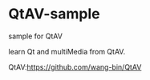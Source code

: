 # QtAV-sample
sample for QtAV

learn Qt and multiMedia from QtAV.

QtAV:https://github.com/wang-bin/QtAV
